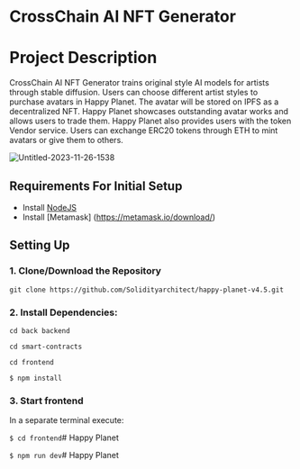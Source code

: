 # CrossChain AI NFT Generator

# Project Description
CrossChain AI NFT Generator trains original style AI models for artists through stable diffusion. Users can choose different artist styles to purchase avatars in Happy Planet. The avatar will be stored on IPFS as a decentralized NFT. Happy Planet showcases outstanding avatar works and allows users to trade them. Happy Planet also provides users with the token Vendor service. Users can exchange ERC20 tokens through ETH to mint avatars or give them to others.

![Untitled-2023-11-26-1538](https://github.com/Solidityarchitect/happy-planet-v4.5/assets/125990317/e8342402-c3a5-4ffc-801e-f2fc1d3cb2bf)


## Requirements For Initial Setup

- Install [NodeJS](https://nodejs.org/en/)
- Install [Metamask] (https://metamask.io/download/)

## Setting Up

### 1. Clone/Download the Repository

`git clone https://github.com/Solidityarchitect/happy-planet-v4.5.git`

### 2. Install Dependencies:

`cd back backend`

`cd smart-contracts`

`cd frontend`

`$ npm install`

### 3. Start frontend

In a separate terminal execute:

`$ cd frontend`# Happy Planet

`$ npm run dev`# Happy Planet
